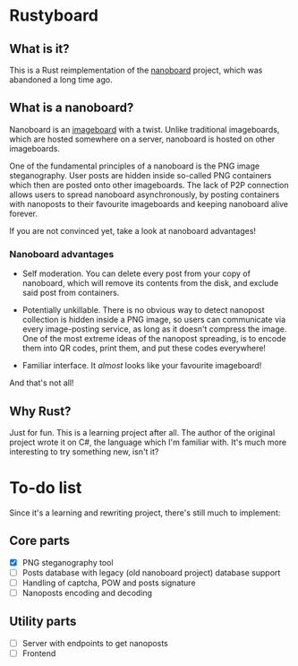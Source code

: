 # Rustyboard

## What is it?

This is a Rust reimplementation of the [nanoboard](https://github.com/nanoboard/nanoboard) project, which was abandoned a long time ago.

## What is a nanoboard?

Nanoboard is an [imageboard](https://en.wikipedia.org/wiki/Imageboard) with a twist. Unlike traditional imageboards, which are hosted somewhere on a server, nanoboard is hosted on other imageboards.

One of the fundamental principles of a nanoboard is the PNG image steganography. User posts are hidden inside so-called PNG containers which then are posted onto other imageboards. The lack of P2P connection allows users to spread nanoboard asynchronously, by posting containers with nanoposts to their favourite imageboards and keeping nanoboard alive forever.

If you are not convinced yet, take a look at nanoboard advantages!

### Nanoboard advantages
* Self moderation. You can delete every post from your copy of nanoboard, which will remove its contents from the disk, and exclude said post from containers.

* Potentially unkillable. There is no obvious way to detect nanopost collection is hidden inside a PNG image, so users can communicate via every image-posting service, as long as it doesn't compress the image. One of the most extreme ideas of the nanopost spreading, is to encode them into QR codes, print them, and put these codes everywhere!

* Familiar interface. It *almost* looks like your favourite imageboard!

And that's not all!

## Why Rust?

Just for fun. This is a learning project after all. The author of the original project wrote it on C#, the language which I'm familiar with. It's much more interesting to try something new, isn't it?


# To-do list
Since it's a learning and rewriting project, there's still much to implement:

## Core parts
- [x] PNG steganography tool
- [ ] Posts database with legacy (old nanoboard project) database support
- [ ] Handling of captcha, POW and posts signature
- [ ] Nanoposts encoding and decoding

## Utility parts
- [ ] Server with endpoints to get nanoposts
- [ ] Frontend